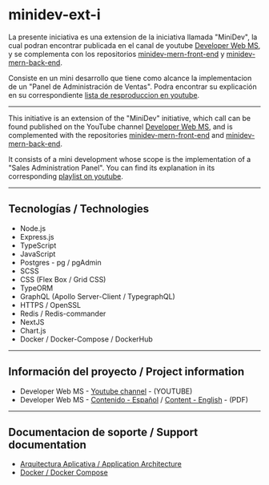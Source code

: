 # minidev-ext-i

La presente iniciativa es una extension de la iniciativa llamada "MiniDev", la cual podran encontrar publicada en el canal de youtube [Developer Web MS](https://www.youtube.com/playlist?list=PLWnRJL1SdIiogd05dz8OLTEmFQNLMSfm2), y se complementa con los repositorios [minidev-mern-front-end](https://github.com/mspano-web/minidev-mern-front-end) y [minidev-mern-back-end](https://github.com/mspano-web/minidev-mern-back-end).

Consiste en un mini desarrollo que tiene como alcance la implementacion de un "Panel de Administración de Ventas". Podra encontrar su explicación  en su correspondiente [lista de resproduccion en youtube](https://www.youtube.com/playlist?list=PLWnRJL1SdIirgRiEgEV0aHNpencFQqppu).

___

This initiative is an extension of the "MiniDev" initiative, which call can be found published on the YouTube channel [Developer Web MS](https://www.youtube.com/playlist?list=PLWnRJL1SdIiogd05dz8OLTEmFQNLMSfm2), and is complemented with the repositories [minidev-mern-front-end](https://github.com/mspano-web/minidev-mern-front-end) and [minidev-mern-back-end](https://github.com/mspano-web/minidev-mern-back-end).

It consists of a mini development whose scope is the implementation of a "Sales Administration Panel". You can find its explanation in its corresponding [playlist on youtube](https://www.youtube.com/playlist?list=PLWnRJL1SdIirgRiEgEV0aHNpencFQqppu).
___

## Tecnologías / Technologies

* Node.js
* Express.js
* TypeScript
* JavaScript
* Postgres - pg / pgAdmin
* SCSS 
* CSS (Flex Box / Grid CSS)
* TypeORM
* GraphQL (Apollo Server-Client / TypegraphQL)
* HTTPS / OpenSSL
* Redis / Redis-commander
* NextJS
* Chart.js
* Docker / Docker-Compose / DockerHub
___

## Información del proyecto / Project information

* Developer Web MS - [Youtube channel](https://www.youtube.com/playlist?list=PLWnRJL1SdIirgRiEgEV0aHNpencFQqppu) - (YOUTUBE)
* Developer Web MS - [Contenido - Español](https://drive.google.com/file/d/1UUEgdgaYiOm3kj0dOqEVBLXB0qE9-4Y_/view?usp=sharing) / [Content - English](https://drive.google.com/file/d/1Z91YXfbAz_5OkcNFkD31wHV1ytbcgtCM/view?usp=sharing) - (PDF) 

___

## Documentacion de soporte / Support documentation
* [Arquitectura Aplicativa / Application Architecture](https://drive.google.com/file/d/144ROcXI89n9u96WolUut3niouZ6EgLzt/view?usp=sharing)
* [Docker / Docker Compose](https://drive.google.com/file/d/1wO_sQ1Z8I9xPi1iV6GbKfg9w-KFru59U/view?usp=sharing)
